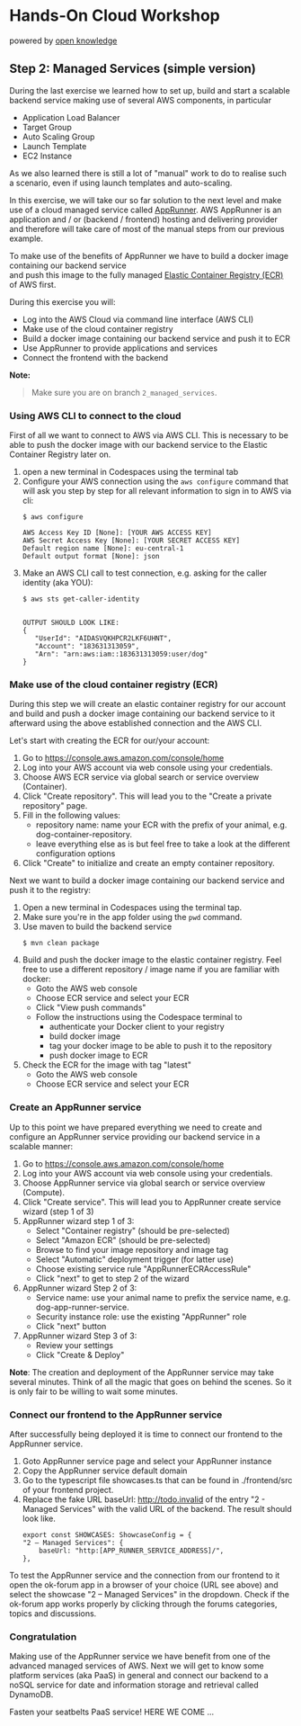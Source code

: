 # Hands-On Cloud Workshop
powered by [open knowledge](https://www.openknowledge.de)

## Step 2: Managed Services (simple version)

During the last exercise we learned how to set up, build and start a scalable backend service making use of 
several AWS components, in particular
- Application Load Balancer
- Target Group
- Auto Scaling Group
- Launch Template
- EC2 Instance 

As we also learned there is still a lot of "manual" work to do to realise such a scenario, even if 
using launch templates and auto-scaling.   

In this exercise, we will take our so far solution to the next level and make use of a cloud managed
service called [AppRunner](https://aws.amazon.com/de/apprunner/). AWS AppRunner is an application and / 
or (backend / frontend) hosting and delivering provider and therefore will take care of most of the 
manual steps from our previous example.

To make use of the benefits of AppRunner we have to build a docker image containing our backend service  
and push this image to the fully managed [Elastic Container Registry (ECR)](https://aws.amazon.com/de/ecr/) 
of AWS first.     

During this exercise you will:
- Log into the AWS Cloud via command line interface (AWS CLI)
- Make use of the cloud container registry
- Build a docker image containing our backend service and push it to ECR 
- Use AppRunner to provide applications and services 
- Connect the frontend with the backend

**Note:**
> Make sure you are on branch `2_managed_services`.

### Using AWS CLI to connect to the cloud  

First of all we want to connect to AWS via AWS CLI. This is necessary to be able to 
push the docker image with our backend service to the Elastic Container Registry later on. 

1. open a new terminal in Codespaces using the terminal tab
2. Configure your AWS connection using the `aws configure` command that will
ask you step by step for all relevant information to sign in to AWS via cli:    
    ```
    $ aws configure
       
    AWS Access Key ID [None]: [YOUR AWS ACCESS KEY]
    AWS Secret Access Key [None]: [YOUR SECRET ACCESS KEY]
    Default region name [None]: eu-central-1 
    Default output format [None]: json
    ```
3. Make an AWS CLI call to test connection, e.g. asking for the caller identity (aka YOU):  
    ```
    $ aws sts get-caller-identity
   
   
    OUTPUT SHOULD LOOK LIKE:  
    {
       "UserId": "AIDASVQKHPCR2LKF6UHNT",
       "Account": "183631313059",
       "Arn": "arn:aws:iam::183631313059:user/dog"
    }
    ```

### Make use of the cloud container registry (ECR)

During this step we will create an elastic container registry for our account and 
build and push a docker image containing our backend service to it afterward using 
the above established connection and the AWS CLI. 

Let's start with creating the ECR for our/your account: 

1. Go to https://console.aws.amazon.com/console/home
2. Log into your AWS account via web console using your credentials.
3. Choose AWS ECR service via global search or service overview (Container). 
4. Click "Create repository". This will lead you to the "Create a private repository" page.
5. Fill in the following values: 
   - repository name: name your ECR with the prefix of your animal, e.g. dog-container-repository.
   - leave everything else as is but feel free to take a look at the different configuration options
6. Click "Create" to initialize and create an empty container repository. 

Next we want to build a docker image containing our backend service and push it to the registry: 

1. Open a new terminal in Codespaces using the terminal tap. 
2. Make sure you're in the app folder using the `pwd` command. 
3. Use maven to build the backend service  
    ```
    $ mvn clean package
    ```
4. Build and push the docker image to the elastic container registry. Feel free to 
use a different repository / image name if you are familiar with docker: 
   - Goto the AWS web console 
   - Choose ECR service and select your ECR
   - Click "View push commands"
   - Follow the instructions using the Codespace terminal to 
     - authenticate your Docker client to your registry
     - build docker image 
     - tag your docker image to be able to push it to the repository 
     - push docker image to ECR 
5. Check the ECR for the image with tag "latest"
   - Goto the AWS web console
   - Choose ECR service and select your ECR

### Create an AppRunner service

Up to this point we have prepared everything we need to create and configure an 
AppRunner service providing our backend service in a scalable manner: 

1. Go to https://console.aws.amazon.com/console/home
2. Log into your AWS account via web console using your credentials.
3. Choose AppRunner service via global search or service overview (Compute).
4. Click "Create service". This will lead you to AppRunner create service wizard (step 1 of 3)
5. AppRunner wizard step 1 of 3: 
   - Select "Container registry" (should be pre-selected)
   - Select "Amazon ECR" (should be pre-selected)
   - Browse to find your image repository and image tag
   - Select "Automatic" deployment trigger (for latter use)
   - Choose existing service rule "AppRunnerECRAccessRule"
   - Click "next" to get to step 2 of the wizard
6. AppRunner wizard Step 2 of 3:
   - Service name: use your animal name to prefix the service name, e.g. dog-app-runner-service.
   - Security instance role: use the existing "AppRunner" role
   - Click "next" button 
7. AppRunner wizard Step 3 of 3:
   - Review your settings 
   - Click "Create & Deploy" 

**Note**: The creation and deployment of the AppRunner service may take several minutes.
Think of all the magic that goes on behind the scenes. So it is only fair to be willing to wait 
some minutes.  

### Connect our frontend to the AppRunner service

After successfully being deployed it is time to connect our frontend to the AppRunner service.

1. Goto AppRunner service page and select your AppRunner instance
2. Copy the AppRunner service default domain 
3. Go to the typescript file showcases.ts that can be found in ./frontend/src of your frontend project. 
4. Replace the fake URL baseUrl: http://todo.invalid of the entry "2 - Managed Services" with the valid URL of the backend. 
The result should look like.
    ```
    export const SHOWCASES: ShowcaseConfig = {
    "2 – Managed Services": {
        baseUrl: "http:[APP_RUNNER_SERVICE_ADDRESS]/",
    },
    ```

To test the AppRunner service and the connection from our frontend to it open the ok-forum 
app in a browser of your choice (URL see above) and select the showcase "2 – Managed Services" 
in the dropdown.  Check if the ok-forum app works properly by clicking through the forums 
categories, topics and discussions.

### Congratulation

Making use of the AppRunner service we have benefit from one of the advanced managed services of AWS.
Next we will get to know some platform services (aka PaaS) in general and connect our backend to 
a noSQL service for date and information storage and retrieval called DynamoDB. 

Fasten your seatbelts PaaS service! HERE WE COME ... 

